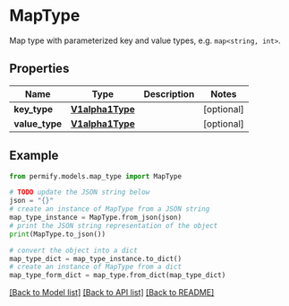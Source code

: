 # MapType

Map type with parameterized key and value types, e.g. `map<string, int>`.

## Properties

Name | Type | Description | Notes
------------ | ------------- | ------------- | -------------
**key_type** | [**V1alpha1Type**](V1alpha1Type.md) |  | [optional] 
**value_type** | [**V1alpha1Type**](V1alpha1Type.md) |  | [optional] 

## Example

```python
from permify.models.map_type import MapType

# TODO update the JSON string below
json = "{}"
# create an instance of MapType from a JSON string
map_type_instance = MapType.from_json(json)
# print the JSON string representation of the object
print(MapType.to_json())

# convert the object into a dict
map_type_dict = map_type_instance.to_dict()
# create an instance of MapType from a dict
map_type_form_dict = map_type.from_dict(map_type_dict)
```
[[Back to Model list]](../README.md#documentation-for-models) [[Back to API list]](../README.md#documentation-for-api-endpoints) [[Back to README]](../README.md)


